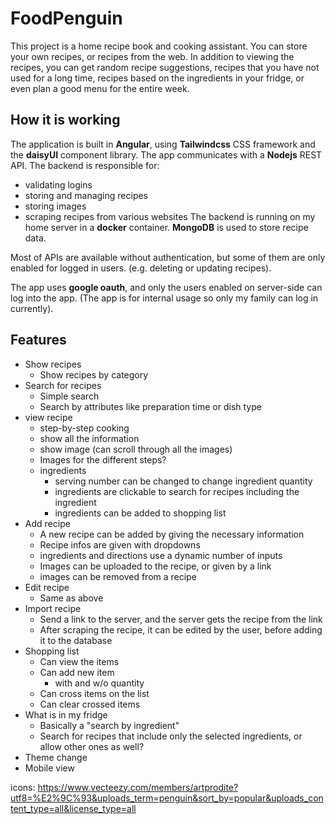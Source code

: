 # FoodPenguin

This project is a home recipe book and cooking assistant. You can store your own recipes, or recipes from the web. In addition to viewing the recipes, you can get random recipe suggestions, recipes that you have not used for a long time, recipes based on the ingredients in your fridge, or even plan a good menu for the entire week.

## How it is working

The application is built in **Angular**, using **Tailwindcss** CSS framework and the **daisyUI** component library.
The app communicates with a **Nodejs** REST API. The backend is responsible for:
* validating logins
* storing and managing recipes
* storing images
* scraping recipes from various websites
The backend is running on my home server in a **docker** container. **MongoDB** is used to store recipe data.

Most of APIs are available without authentication, but some of them are only enabled for logged in users. (e.g. deleting or updating recipes).

The app uses **google oauth**, and only the users enabled on server-side can log into the app. (The app is for internal usage so only my family can log in currently).


## Features

* Show recipes
  * Show recipes by category
* Search for recipes
  * Simple search
  * Search by attributes like preparation time or dish type
* view recipe
    * step-by-step cooking
    * show all the information
    * show image (can scroll through all the images)
    * Images for the different steps?
    * ingredients
      * serving number can be changed to change ingredient quantity
      * ingredients are clickable to search for recipes including the ingredient
      * ingredients can be added to shopping list
* Add recipe
  * A new recipe can be added by giving the necessary information
  * Recipe infos are given with dropdowns
  * ingredients and directions use a dynamic number of inputs
  * Images can be uploaded to the recipe, or given by a link
  * images can be removed from a recipe
* Edit recipe
  * Same as above
* Import recipe
  * Send a link to the server, and the server gets the recipe from the link
  * After scraping the recipe, it can be edited by the user, before adding it to the database
* Shopping list
  * Can view the items
  * Can add new item
    * with and w/o quantity
  * Can cross items on the list
  * Can clear crossed items
* What is in my fridge
  * Basically a "search by ingredient"
  * Search for recipes that include only the selected ingredients, or allow other ones as well?
* Theme change
* Mobile view

icons: https://www.vecteezy.com/members/artprodite?utf8=%E2%9C%93&uploads_term=penguin&sort_by=popular&uploads_content_type=all&license_type=all